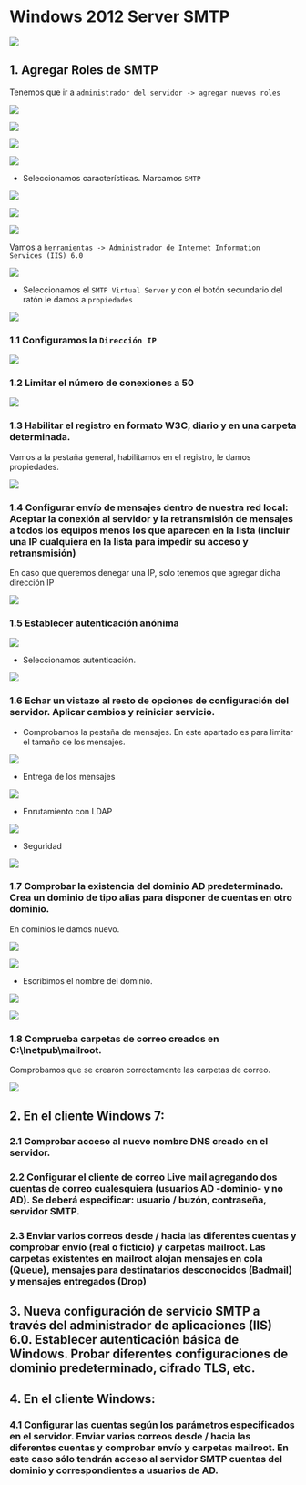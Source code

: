 # Windows 2012 Server SMTP

![](img/000.png)

## 1. Agregar Roles de SMTP

Tenemos que ir a `administrador del servidor -> agregar nuevos roles`

![](img/001.png)

![](img/002.png)

![](img/003.png)

![](img/004.png)

- Seleccionamos características. Marcamos `SMTP`

![](img/005.png)

![](img/006.png)

![](img/007.png)

Vamos a `herramientas -> Administrador de Internet Information Services (IIS) 6.0`

![](img/008.png)

- Seleccionamos el `SMTP Virtual Server` y con el botón secundario del ratón le damos a `propiedades`

![](img/009.png)


### 1.1 Configuramos la `Dirección IP`

![](img/010.png)

### 1.2 Limitar el número de conexiones a 50

![](img/013.png)

### 1.3 Habilitar el registro en formato W3C, diario y en una carpeta determinada.

Vamos a la pestaña general, habilitamos en el registro, le damos propiedades.

![](img/015.png)


### 1.4 Configurar envío de mensajes dentro de nuestra red local: Aceptar la conexión al servidor y la retransmisión de mensajes a todos los equipos menos los que aparecen en la lista (incluir una IP cualquiera en la lista para impedir su acceso y retransmisión)

En caso que queremos denegar una IP, solo tenemos que agregar dicha dirección IP

![](img/014.png)

### 1.5 Establecer autenticación anónima

![](img/011.png)

- Seleccionamos autenticación.

![](img/012.png)

### 1.6 Echar un vistazo al resto de opciones de configuración del servidor. Aplicar cambios y reiniciar servicio.

- Comprobamos la pestaña de mensajes. En este apartado es para limitar el tamaño de los mensajes.

![](img/016.png)

- Entrega de los mensajes

![](img/017.png)

- Enrutamiento con LDAP

![](img/018.png)

- Seguridad

![](img/019.png)

### 1.7 Comprobar la existencia del dominio AD predeterminado. Crea un dominio de tipo alias para disponer de cuentas en otro dominio.

En dominios le damos nuevo.

![](img/021.png)

![](img/022.png)

- Escribimos el nombre del dominio.

![](img/023.png)

![](img/024.png)

### 1.8 Comprueba carpetas de correo creados en C:\Inetpub\mailroot.

Comprobamos que se crearón correctamente las carpetas de correo.

![](img/020.png)

## 2. En el cliente Windows 7:

### 2.1 Comprobar acceso al nuevo nombre DNS creado en el servidor.


### 2.2 Configurar el cliente de correo Live mail agregando dos cuentas de correo cualesquiera (usuarios AD -dominio- y no AD). Se deberá especificar: usuario / buzón, contraseña,  servidor SMTP.


### 2.3 Enviar varios correos desde / hacia las diferentes cuentas y comprobar envío (real o ficticio) y carpetas mailroot. Las carpetas existentes en mailroot alojan mensajes en cola (Queue), mensajes para destinatarios desconocidos (Badmail) y mensajes entregados (Drop)

## 3. Nueva configuración de servicio SMTP a través del administrador de aplicaciones (IIS) 6.0. Establecer autenticación básica de Windows. Probar diferentes configuraciones de dominio predeterminado, cifrado TLS, etc.


## 4. En el cliente Windows:

### 4.1 Configurar las cuentas según los parámetros especificados en el servidor. Enviar varios correos desde / hacia las diferentes cuentas y comprobar envío y carpetas mailroot. En este caso sólo tendrán acceso al servidor SMTP cuentas del dominio y correspondientes a usuarios de AD.
